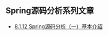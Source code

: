 ## Spring源码分析系列文章



* [8.1.12 Spring源码分析（一）基本介绍](docs/part8-soundCode/Spring/8-1-1%20Spring源码.md)



